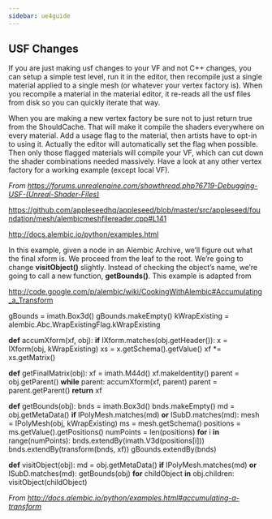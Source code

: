 ```yaml
---
sidebar: ue4guide
---
```

## USF Changes

If you are just making usf changes to your VF and not C++ changes, you can setup a simple test level, run it in the editor, then recompile just a single material applied to a single mesh (or whatever your vertex factory is). When you recompile a material in the material editor, it re-reads all the usf files from disk so you can quickly iterate that way.

When you are making a new vertex factory be sure not to just return true from the ShouldCache. That will make it compile the shaders everywhere on every material. Add a usage flag to the material, then artists have to opt-in to using it. Actually the editor will automatically set the flag when possible. Then only those flagged materials will compile your VF, which can cut down the shader combinations needed massively. Have a look at any other vertex factory for a working example (except local VF).

*From <https://forums.unrealengine.com/showthread.php?6719-Debugging-USF-(Unreal-Shader-Files)>*

<https://github.com/appleseedhq/appleseed/blob/master/src/appleseed/foundation/mesh/alembicmeshfilereader.cpp#L141>

<http://docs.alembic.io/python/examples.html>

In this example, given a node in an Alembic Archive, we’ll figure out what the final xform is. We proceed from the leaf to the root. We’re going to change **visitObject()** slightly. Instead of checking the object’s name, we’re going to call a new function, **getBounds()**. This example is adapted from

<http://code.google.com/p/alembic/wiki/CookingWithAlembic#Accumulating_a_Transform>

gBounds = imath.Box3d()
gBounds.makeEmpty()
kWrapExisting = alembic.Abc.WrapExistingFlag.kWrapExisting

**def** accumXform(xf, obj):
**if** IXform.matches(obj.getHeader()):
x = IXform(obj, kWrapExisting)
xs = x.getSchema().getValue()
xf \*= xs.getMatrix()

**def** getFinalMatrix(obj):
xf = imath.M44d()
xf.makeIdentity()
parent = obj.getParent()
**while** parent:
accumXform(xf, parent)
parent = parent.getParent()
**return** xf

**def** getBounds(obj):
bnds = imath.Box3d()
bnds.makeEmpty()
md = obj.getMetaData()
**if** IPolyMesh.matches(md) **or** ISubD.matches(md):
mesh = IPolyMesh(obj, kWrapExisting)
ms = mesh.getSchema()
positions = ms.getValue().getPositions()
numPoints = len(positions)
**for** i **in** range(numPoints):
bnds.extendBy(imath.V3d(positions\[i]))
bnds.extendBy(transform(bnds, xf))
gBounds.extendBy(bnds)

**def** visitObject(obj):
md = obj.getMetaData()
**if** IPolyMesh.matches(md) **or** ISubD.matches(md):
getBounds(obj)
**for** childObject **in** obj.children:
visitObject(childObject)

*From <http://docs.alembic.io/python/examples.html#accumulating-a-transform>*
